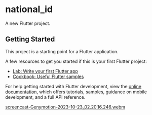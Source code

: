 # national_id

A new Flutter project.

## Getting Started

This project is a starting point for a Flutter application.

A few resources to get you started if this is your first Flutter project:

- [Lab: Write your first Flutter app](https://docs.flutter.dev/get-started/codelab)
- [Cookbook: Useful Flutter samples](https://docs.flutter.dev/cookbook)

For help getting started with Flutter development, view the
[online documentation](https://docs.flutter.dev/), which offers tutorials,
samples, guidance on mobile development, and a full API reference.


[screencast-Genymotion-2023-10-23_02.20.16.246.webm](https://github.com/Ahmed1092002/national_id/assets/112315071/fa57ecaa-1c6b-4ad0-aaa8-014ea0403bd1)
